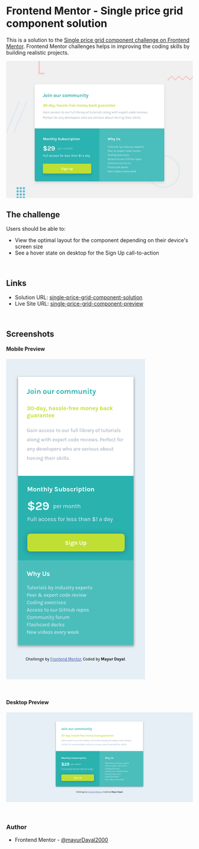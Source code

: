 # Frontend Mentor - Single price grid component solution

This is a solution to the [Single price grid component challenge on Frontend Mentor](https://www.frontendmentor.io/challenges/single-price-grid-component-5ce41129d0ff452fec5abbbc). Frontend Mentor challenges helps in improving the coding skills by building realistic projects.

![challenge preview](./design/desktop-preview.jpg)

## The challenge

Users should be able to:

- View the optimal layout for the component depending on their device's screen size
- See a hover state on desktop for the Sign Up call-to-action

<br>

## Links

- Solution URL: [single-price-grid-component-solution](https://github.com/mayurDayal2000/single-price-grid-component)
- Live Site URL: [single-price-grid-component-preview](https://mayurdayal2000.github.io//single-price-grid-component/)

<br>

## Screenshots

#### Mobile Preview

![Mobile preview](./images/mobile-preview.png)

<br>

#### Desktop Preview

![Desktop preview](./images/desktop-preview.png)

<br>

### Author

- Frontend Mentor - [@mayurDayal2000](https://www.frontendmentor.io/profile/mayurDayal2000)
